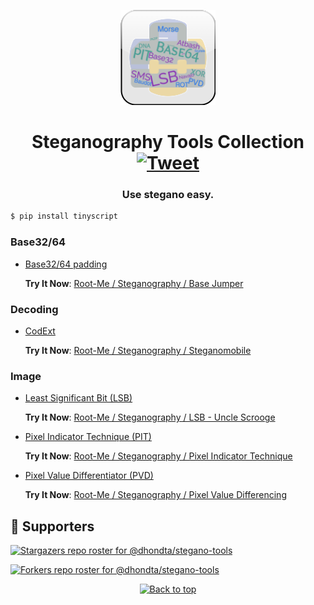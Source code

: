 <p align="center"><img src="https://github.com/dhondta/stegano-tools/raw/main/logo.png"></p>
<h1 align="center">Steganography Tools Collection <a href="https://twitter.com/intent/tweet?text=Stegano%20Tools%20-%20A%20collection%20of%20steganography%20tools%20for%20images%20(including%20LSB,%20PIT%20and%20PVD%20techniques)%20and%20text%20encoding.%0D%0Ahttps%3a%2f%2fgithub%2ecom%2fdhondta%2fstegano-tools%0D%0A&hashtags=python,ctftools,stegano,lsb,pit,pvd,encodings"><img src="https://img.shields.io/badge/Tweet--lightgrey?logo=twitter&style=social" alt="Tweet" height="20"/></a></h1>
<h3 align="center">Use stegano easy.</h3>

```sh
$ pip install tinyscript
```

### Base32/64

- [Base32/64 padding](https://gist.github.com/dhondta/90a07d9d106775b0cd29bb51ffe15954)

    **Try It Now**: [Root-Me / Steganography / Base Jumper](https://www.root-me.org/en/Challenges/Steganography/Base-Jumper)


### Decoding

- [CodExt](https://github.com/dhondta/python-codext#usage-cli-tool)

    **Try It Now**: [Root-Me / Steganography / Steganomobile](https://www.root-me.org/en/Challenges/Steganography/Steganomobile)


### Image

- [Least Significant Bit (LSB)](https://gist.github.com/dhondta/d2151c82dcd9a610a7380df1c6a0272c)

    **Try It Now**: [Root-Me / Steganography / LSB - Uncle Scrooge](https://www.root-me.org/en/Challenges/Steganography/LSB-Uncle-Scrooge-249)

- [Pixel Indicator Technique (PIT)](https://gist.github.com/dhondta/30abb35bb8ee86109d17437b11a1477a)

    **Try It Now**: [Root-Me / Steganography / Pixel Indicator Technique](https://www.root-me.org/en/Challenges/Steganography/Pixel-Indicator-Technique)

- [Pixel Value Differentiator (PVD)](https://gist.github.com/dhondta/feaf4f5fb3ed8d1eb7515abe8cde4880)

    **Try It Now**: [Root-Me / Steganography / Pixel Value Differencing](https://www.root-me.org/en/Challenges/Steganography/Pixel-Value-Differencing)


## :clap:  Supporters

[![Stargazers repo roster for @dhondta/stegano-tools](https://reporoster.com/stars/dark/dhondta/stegano-tools)](https://github.com/dhondta/stegano-tools/stargazers)

[![Forkers repo roster for @dhondta/stegano-tools](https://reporoster.com/forks/dark/dhondta/stegano-tools)](https://github.com/dhondta/stegano-tools/network/members)

<p align="center"><a href="#"><img src="https://img.shields.io/badge/Back%20to%20top--lightgrey?style=social" alt="Back to top" height="20"/></a></p>
